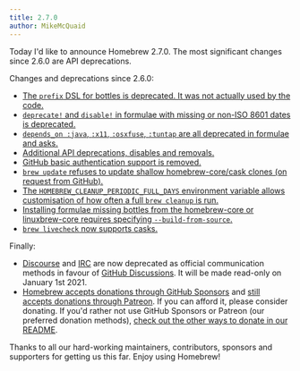 ```yaml
---
title: 2.7.0
author: MikeMcQuaid
---
```

Today I'd like to announce Homebrew 2.7.0. The most significant changes since 2.6.0 are API deprecations.

Changes and deprecations since 2.6.0:

- [The `prefix` DSL for bottles is deprecated. It was not actually used by the code.](https://github.com/Homebrew/brew/pull/9482)
- [`deprecate!` and `disable!` in formulae with missing or non-ISO 8601 dates is deprecated.](https://github.com/Homebrew/brew/pull/9478)
- [`depends_on :java`, `:x11`, `:osxfuse`, `:tuntap` are all deprecated in formulae and asks.](https://github.com/Homebrew/brew/pull/9403)
- [Additional API deprecations, disables and removals.](https://github.com/Homebrew/brew/pull/10056)
- [GitHub basic authentication support is removed.](https://github.com/Homebrew/brew/pull/10045)
- [`brew update` refuses to update shallow homebrew-core/cask clones (on request from GitHub).](https://github.com/Homebrew/brew/pull/9383)
- [The `HOMEBREW_CLEANUP_PERIODIC_FULL_DAYS` environment variable allows customisation of how often a full `brew cleanup` is run.](https://github.com/Homebrew/brew/pull/9477)
- [Installing formulae missing bottles from the homebrew-core or linuxbrew-core requires specifying `--build-from-source`.](https://github.com/Homebrew/brew/pull/9518)
- [`brew livecheck` now supports casks.](https://github.com/Homebrew/brew/pull/8578)

Finally:

- [Discourse](https://github.com/Homebrew/brew/pull/9144) and [IRC](https://github.com/Homebrew/brew/pull/8981) are now deprecated as official communication methods in favour of [GitHub Discussions](https://github.com/Homebrew/brew/pull/8802). It will be made read-only on January 1st 2021.
- [Homebrew accepts donations through GitHub Sponsors](https://github.com/sponsors/Homebrew) and [still accepts donations through Patreon](https://www.patreon.com/homebrew). If you can afford it, please consider donating. If you'd rather not use GitHub Sponsors or Patreon (our preferred donation methods), [check out the other ways to donate in our README](https://github.com/homebrew/brew/#donations).

Thanks to all our hard-working maintainers, contributors, sponsors and supporters for getting us this far. Enjoy using Homebrew!
